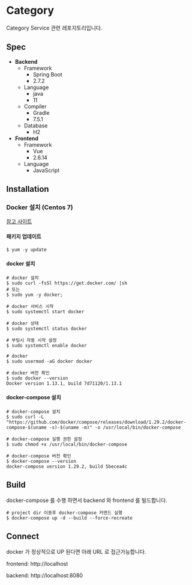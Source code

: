 # Category
Category Service 관련 레포지토리입니다.

## Spec
 - **Backend**
   - Framework
     - Spring Boot
     - 2.7.2
   - Language
     - java
     - 11
   - Compiler
     - Gradle
     - 7.5.1
   - Database
     - H2
 - **Frontend**
   - Framework
      - Vue
      - 2.6.14
   - Language
      - JavaScript

## Installation
### Docker 설치 (Centos 7)
[참고 사이트](https://velog.io/@thipu/Centos-7-docker-docker-compose-%EC%84%A4%EC%B9%98)

#### 패키지 업데이트
```
$ yum -y update
```
#### docker 설치
```
# docker 설치
$ sudo curl -fsSl https://get.docker.com/ |sh
# 또는
$ sudo yum -y docker;

# docker 서비스 시작
$ sudo systemctl start docker

# docker 상태
$ sudo systemctl status docker

# 부팅시 자동 시작 설정
$ sudo systemctl enable docker

# docker
$ sudo usermod -aG docker docker

# docker 버전 확인
$ sudo docker --version
Docker version 1.13.1, build 7d71120/1.13.1 
```

#### docker-compose 설치
```
# docker-compose 설치
$ sudo curl -L "https://github.com/docker/compose/releases/download/1.29.2/docker-compose-$(uname -s)-$(uname -m)" -o /usr/local/bin/docker-compose

# docker-compose 실행 권한 설정
$ sudo chmod +x /usr/local/bin/docker-compose

# docker-compose 버전 확인
$ docker-compose --version
docker-compose version 1.29.2, build 5becea4c
```

## Build
docker-compose 를 수행 하면서 backend 와 frontend 를 빌드합니다.
```
# project dir 이동후 docker-compose 커맨드 실행
$ docker-compose up -d --build --force-recreate
```

## Connect
docker 가 정상적으로 UP 된다면 아래 URL 로 접근가능합니다.

frontend: http://localhost

backend: http://localhost:8080
